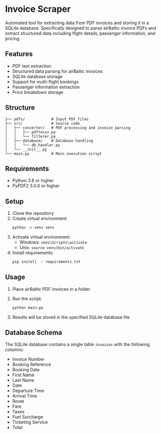 # Invoice Scraper

Automated tool for extracting data from PDF invoices and storing it in a SQLite database. Specifically designed to parse airBaltic invoice PDFs and extract structured data including flight details, passenger information, and pricing.

## Features

- PDF text extraction
- Structured data parsing for airBaltic invoices
- SQLite database storage
- Support for multi-flight bookings
- Passenger information extraction
- Price breakdown storage

## Structure

```
├── pdfs/            # Input PDF files
├── src/             # Source code
│   ├── converter/   # PDF processing and invoice parsing
│   │   ├── pdftocsv.py
│   │   └── filterer.py
│   ├── database/    # Database handling
│   │   └── db_handler.py
│   └── __init__.py
└── main.py          # Main execution script
```

## Requirements

- Python 3.8 or higher
- PyPDF2 3.0.0 or higher

## Setup

1. Clone the repository
2. Create virtual environment:
   ```bash
   python -m venv venv
   ```
3. Activate virtual environment:
   - Windows: `venv\Scripts\activate`
   - Unix: `source venv/bin/activate`
4. Install requirements:
   ```bash
   pip install -r requirements.txt
   ```

## Usage

1. Place airBaltic PDF invoices in a folder
2. Run the script:

   ```bash
   python main.py
   ```

3. Results will be stored in the specified SQLite database file

## Database Schema

The SQLite database contains a single table `invoices` with the following columns:

- Invoice Number
- Booking Reference
- Booking Date
- First Name
- Last Name
- Date
- Departure Time
- Arrival Time
- Route
- Fare
- Taxes
- Fuel Surcharge
- Ticketing Service
- Total
